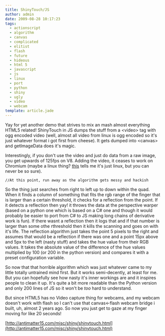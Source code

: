 ```yaml
---
title: ShinyTouch/JS
author: admin
date: 2009-08-28 10:17:23
tags: 
  - actionscript
  - algorithm
  - canvas
  - complicated
  - elitist
  - flash
  - future
  - hideous
  - html 5
  - javascript
  - js
  - linux
  - port
  - python
  - shiny
  - ugly
  - video
  - webcam
template: article.jade
---
```


Yay for yet another demo that strives to mix an mash almost everything HTML5 related! ShinyTouch in JS dumps the stuff from a &lt;video&gt; tag with ogg encoded video (well, almost all video from linux is ogg encoded so it's just whatever format i got first from cheese). It gets dumped into &lt;canvas&gt; and getImageData does it's magic.

Interestingly, if you don't use the video and just do data from a raw image, you get upwards of 125fps on V8\. Adding the video, it ceases to work on Chromium (maybe a linux thing? [this](http://code.google.com/p/chromium/issues/detail?id=16225) tells me it's just linux, but you can never be so sure).

    //At this point, run away as the algorithm gets messy and hackish

So the thing just searches from right to left up to down within the quad. When it finds a column of something that fits the rgb range of the finger that is larger than a certain threshold, it checks for a reflection from the point. If it detects a reflection then yay! it throws the data at the perspective warper (based on a python one which is based on a C# one and though it would probably be easier to port from C# to JS making long chains of derivative work is fun). If there wasnt a reflection then it logs that and if that number is larger than some othe rthreshold then it kills the scanning and goes on with it's life. The reflection algorithm just takes the point 5 pixels to the right and assumes that would be a reflection if there was one and a point 15px above and 5px to the left (nasty stuff) and takes the hue value from their RGB values. It takes the absolute value of the difference of the hue values multiplied by 100 (or 200 in the python version) and compares it with a preset configuration variable.

So now that that horrible algorithm which was just whatever came to my little totally untrained mind first. But it works semi-decently, at least for me. But you can hopefully see how nasty it's inner workings are and it inspires people to clean it up. It's quite a bit more readable than the Python version and only 200 lines of JS so it won't be _too_ hard to understand.

But since HTML5 has no Video capture thing for webcams, and my webcam doesn't work with flash so I can't use that canvas&lt;-flash webcam bridge i built, uh, almost 2 years ago. So now you just get to gaze at my finger moving for like 20 seconds!

[http://antimatter15.com/misc/shiny/shinytouch.html](http://antimatter15.com/misc/shiny/shinytouch.html)
